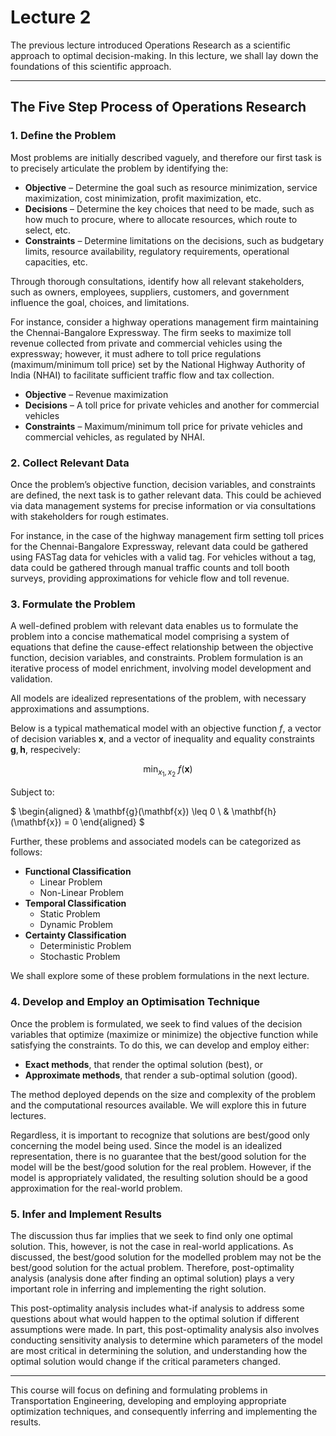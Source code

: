 # Lecture 2

The previous lecture introduced Operations Research as a scientific approach to optimal decision-making. In this lecture, we shall lay down the foundations of this scientific approach.

---

## The Five Step Process of Operations Research

### 1. Define the Problem

  Most problems are initially described vaguely, and therefore our first task is to precisely articulate the problem by identifying the:
  - **Objective** – Determine the goal such as resource minimization, service maximization, cost minimization, profit maximization, etc.
  - **Decisions** – Determine the key choices that need to be made, such as how much to procure, where to allocate resources, which route to select, etc.
  - **Constraints** – Determine limitations on the decisions, such as budgetary limits, resource availability, regulatory requirements, operational capacities, etc.
   
  Through thorough consultations, identify how all relevant stakeholders, such as owners, employees, suppliers, customers, and government influence the goal, choices, and limitations.
  
  For instance, consider a highway operations management firm maintaining the Chennai-Bangalore Expressway. The firm seeks to maximize toll revenue collected from private and commercial vehicles using the expressway; however, it must adhere to toll price regulations (maximum/minimum toll price) set by the National Highway Authority of India (NHAI) to facilitate sufficient traffic flow and tax collection.

  - **Objective** – Revenue maximization
  - **Decisions** – A toll price for private vehicles and another for commercial vehicles
  - **Constraints** – Maximum/minimum toll price for private vehicles and commercial vehicles, as regulated by NHAI.

### 2. Collect Relevant Data

  Once the problem’s objective function, decision variables, and constraints are defined, the next task is to gather relevant data. This could be achieved via data management systems for precise information or via consultations with stakeholders for rough estimates.
  
  For instance, in the case of the highway management firm setting toll prices for the Chennai-Bangalore Expressway, relevant data could be gathered using FASTag data for vehicles with a valid tag. For vehicles without a tag, data could be gathered through manual traffic counts and toll booth surveys, providing approximations for vehicle flow and toll revenue.

### 3. Formulate the Problem

  A well-defined problem with relevant data enables us to formulate the problem into a concise mathematical model comprising a system of equations that define the cause-effect relationship between the objective function, decision variables, and constraints. Problem formulation is an iterative process of model enrichment, involving model development and validation.
   
  All models are idealized representations of the problem, with necessary approximations and assumptions.

  Below is a typical mathematical model with an objective function $f$, a vector of decision variables $\mathbf{x}$, and a vector of inequality and equality constraints $\mathbf{g},\mathbf{h}$, respecively:

  $$
  \min_{x_1, x_2} \ f(\mathbf{x})
  $$

  Subject to:

  $
  \begin{aligned}
    & \mathbf{g}(\mathbf{x}) \leq 0 \\
    & \mathbf{h}(\mathbf{x}) = 0
  \end{aligned}
  $

  Further, these problems and associated models can be categorized as follows:

  - **Functional Classification**
    - Linear Problem
    - Non-Linear Problem
  - **Temporal Classification**
    - Static Problem
    - Dynamic Problem
  - **Certainty Classification**
    - Deterministic Problem
    - Stochastic Problem

  We shall explore some of these problem formulations in the next lecture.

### 4. Develop and Employ an Optimisation Technique

  Once the problem is formulated, we seek to find values of the decision variables that optimize (maximize or minimize) the objective function while satisfying the constraints. To do this, we can develop and employ either:
  - **Exact methods**, that render the optimal solution (best), or
  - **Approximate methods**, that render a sub-optimal solution (good).
   
  The method deployed depends on the size and complexity of the problem and the computational resources available. We will explore this in future lectures.

  Regardless, it is important to recognize that solutions are best/good only concerning the model being used. Since the model is an idealized representation, there is no guarantee that the best/good solution for the model will be the best/good solution for the real problem. However, if the model is appropriately validated, the resulting solution should be a good approximation for the real-world problem.

### 5. Infer and Implement Results

  The discussion thus far implies that we seek to find only one optimal solution. This, however, is not the case in real-world applications. As discussed, the best/good solution for the modelled problem may not be the best/good solution for the actual problem. Therefore, post-optimality analysis (analysis done after finding an optimal solution) plays a very important role in inferring and implementing the right solution. 
   
  This post-optimality analysis includes what-if analysis to address some questions about what would happen to the optimal solution if different assumptions were made. In part, this post-optimality analysis also involves conducting sensitivity analysis to determine which parameters of the model are most critical in determining the solution, and understanding how the optimal solution would change if the critical parameters changed. 
   
---

This course will focus on defining and formulating problems in Transportation Engineering, developing and employing appropriate optimization techniques, and consequently inferring and implementing the results.

